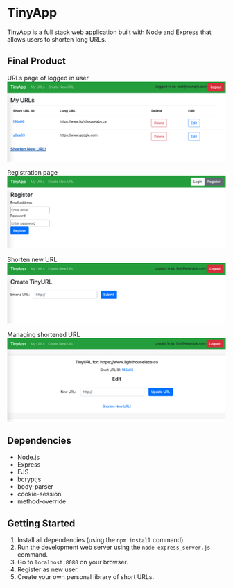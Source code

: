 # TinyApp

TinyApp is a full stack web application built with Node and Express that allows users to shorten long URLs.

## Final Product

URLs page of logged in user
!['Screenshot of URLs page'](docs/urls-directory.png)

Registration page
!['Screenshot of registration page'](docs/registration-page.png)

Shorten new URL
!['Screenshot of create URL page'](docs/new-url-page.png)

Managing shortened URL
!['Screenshot of individual URL page'](docs/shortened-url-page.png)

## Dependencies

- Node.js
- Express
- EJS
- bcryptjs
- body-parser
- cookie-session
- method-override

## Getting Started

1) Install all dependencies (using the `npm install` command).
2) Run the development web server using the `node express_server.js` command.
3) Go to `localhost:8080` on your browser.
4) Register as new user.
5) Create your own personal library of short URLs.
